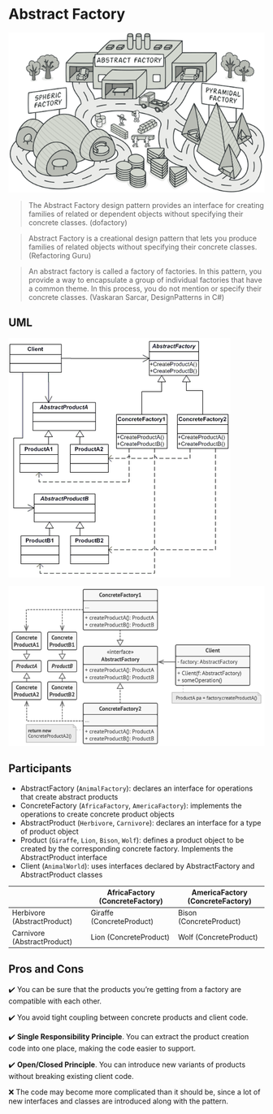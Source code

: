 # Abstract Factory

![abstract-factory-en](images/abstract-factory-en.png)

> The Abstract Factory design pattern provides an interface for creating families of related or dependent objects without specifying their concrete classes. (dofactory)

> Abstract Factory is a creational design pattern that lets you produce families of related objects without specifying their concrete classes. (Refactoring Guru)

> An abstract factory is called a factory of factories. In this pattern, you provide a way to encapsulate a group of individual factories that have a common theme. In this process, you do not mention or specify their concrete classes. (Vaskaran Sarcar, DesignPatterns in C#)

## UML

![abstract-factory-uml](images/abstract-factory-uml.png)


![abstract-factory-structure](images/abstract-factory-structure.png)

## Participants

* AbstractFactory (`AnimalFactory`): declares an interface for operations that create abstract products
* ConcreteFactory (`AfricaFactory`, `AmericaFactory`): implements the operations to create concrete product objects
* AbstractProduct (`Herbivore`, `Carnivore`): declares an interface for a type of product object
* Product (`Giraffe`, `Lion`, `Bison`, `Wolf`): defines a product object to be created by the corresponding concrete factory. Implements the AbstractProduct interface
* Client (`AnimalWorld`): uses interfaces declared by AbstractFactory and AbstractProduct classes

|							|AfricaFactory (ConcreteFactory)	|AmericaFactory (ConcreteFactory)	|
|---------------------------|-----------------------------------|-----------------------------------|
|Herbivore (AbstractProduct)|Giraffe (ConcreteProduct)			|Bison (ConcreteProduct)			|
|Carnivore (AbstractProduct)|Lion (ConcreteProduct)				|Wolf (ConcreteProduct)				|


## Pros and Cons

<!-- Pros -->

:heavy_check_mark: You can be sure that the products you’re getting from a factory are compatible with each other.

:heavy_check_mark: You avoid tight coupling between concrete products and client code.

:heavy_check_mark: **Single Responsibility Principle**. You can extract the product creation code into one place, making the code easier to support.

:heavy_check_mark: **Open/Closed Principle**. You can introduce new variants of products without breaking existing client code.

<!-- Cons -->

:x: The code may become more complicated than it should be, since a lot of new interfaces and classes are introduced along with the pattern.